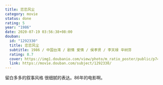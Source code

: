 ```yaml
---
title: 恋恋风尘
category: movie
status: done
rating: 5
year: "1986"
date: 2020-07-19 03:56:38+08:00
douban:
  id: "1292330"
  title: 恋恋风尘
  subtitle: 1986 / 中国台湾 / 剧情 爱情 / 侯孝贤 / 李天禄 辛树芬
  rating: 8.7
  cover: https://img1.doubanio.com/view/photo/m_ratio_poster/public/p743473590.jpg
  link: https://movie.douban.com/subject/1292330/
---
```


留白多多的叙事风格 很细腻的表达。86年的电影啊。

